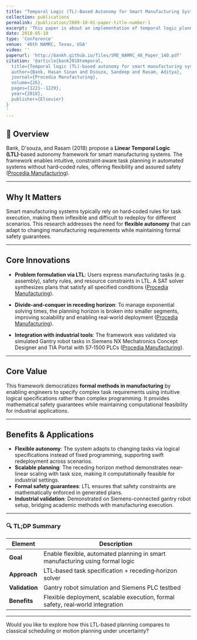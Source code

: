 ```yaml
---
title: "Temporal Logic (TL)-Based Autonomy for Smart Manufacturing Systems"
collection: publications
permalink: /publication/2009-10-01-paper-title-number-1
excerpt: 'This paper is about an implementation of temporal logic planner for smart manufacturing system.'
date: 2018-05-10
type: 'Conference'
venue: '46th NAMRC, Texas, USA'
video: ''
paperurl: 'http://bankh.github.io/files/SME_NAMRC_46_Paper_140.pdf'
citation: '@article{bank2018temporal,
  title={Temporal logic (TL)-based autonomy for smart manufacturing systems},
  author={Bank, Hasan Sinan and Dsouza, Sandeep and Rasam, Aditya},
  journal={Procedia Manufacturing},
  volume={26},
  pages={1221--1229},
  year={2018},
  publisher={Elsevier}
}
'
---
```


## 📌 Overview

Bank, D'souza, and Rasam (2018) propose a **Linear Temporal Logic (LTL)**‑based autonomy framework for smart manufacturing systems. The framework enables intuitive, constraint‑aware task planning in automated systems without hard‑coded rules, offering flexibility and assured safety ([Procedia Manufacturing][1]).

---

## Why It Matters

Smart manufacturing systems typically rely on hard‑coded rules for task execution, making them inflexible and difficult to redeploy for different scenarios. This research addresses the need for **flexible autonomy** that can adapt to changing manufacturing requirements while maintaining formal safety guarantees.

---

## Core Innovations

* **Problem formulation via LTL**: Users express manufacturing tasks (e.g. assembly), safety rules, and resource constraints in LTL. A SAT solver synthesizes plans that satisfy all specified conditions ([Procedia Manufacturing][1]).

* **Divide‑and‑conquer in receding horizon**: To manage exponential solving times, the planning horizon is broken into smaller segments, improving scalability and enabling real‑world deployment ([Procedia Manufacturing][1]).

* **Integration with industrial tools**: The framework was validated via simulated Gantry robot tasks in Siemens NX Mechatronics Concept Designer and TIA Portal with S7‑1500 PLCs ([Procedia Manufacturing][1]).

---

## Core Value

This framework democratizes **formal methods in manufacturing** by enabling engineers to specify complex task requirements using intuitive logical specifications rather than complex programming. It provides mathematical safety guarantees while maintaining computational feasibility for industrial applications.

---

## Benefits & Applications

* **Flexible autonomy**: The system adapts to changing tasks via logical specifications instead of fixed programming, supporting swift redeployment across scenarios.
* **Scalable planning**: The receding horizon method demonstrates near-linear scaling with task size, making it computationally feasible for industrial settings.
* **Formal safety guarantees**: LTL ensures that safety constraints are mathematically enforced in generated plans.
* **Industrial validation**: Demonstrated on Siemens-connected gantry robot setup, bridging academic methods with manufacturing execution.

---

### 🔍 TL;DP Summary

| Element        | Description                                                                    |
| -------------- | ------------------------------------------------------------------------------ |
| **Goal**       | Enable flexible, automated planning in smart manufacturing using formal logic  |
| **Approach**   | LTL‑based task specification + receding‑horizon solver                         |
| **Validation** | Gantry robot simulation and Siemens PLC testbed                                |
| **Benefits**   | Flexible deployment, scalable execution, formal safety, real‑world integration |

---

Would you like to explore how this LTL-based planning compares to classical scheduling or motion planning under uncertainty?

[1]: https://bankh.github.io/files/SME_NAMRC_46_Paper_140.pdf.com "[PDF] Based Autonomy for Smart Manufacturing Systems"
